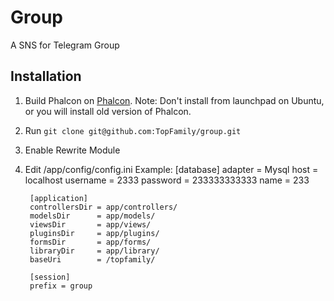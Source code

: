 # Group

A SNS for Telegram Group

## Installation

1. Build Phalcon on [Phalcon](https://www.phalconphp.com/en/download). Note: Don't install from launchpad on Ubuntu, or you will install old version of Phalcon.
2. Run `git clone git@github.com:TopFamily/group.git`
3. Enable Rewrite Module
4. Edit /app/config/config.ini
    Example:
        [database]
        adapter  = Mysql
        host     = localhost
        username = 2333
        password = 233333333333
        name     = 233

        [application]
        controllersDir = app/controllers/
        modelsDir      = app/models/
        viewsDir       = app/views/
        pluginsDir     = app/plugins/
        formsDir       = app/forms/
        libraryDir     = app/library/
        baseUri        = /topfamily/

        [session]
        prefix = group

